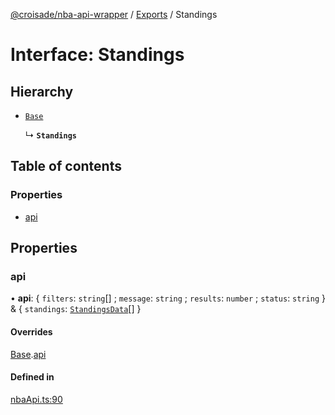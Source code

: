 [@croisade/nba-api-wrapper](../README.md) / [Exports](../modules.md) / Standings

# Interface: Standings

## Hierarchy

- [`Base`](Base.md)

  ↳ **`Standings`**

## Table of contents

### Properties

- [api](Standings.md#api)

## Properties

### api

• **api**: { `filters`: `string`[] ; `message`: `string` ; `results`: `number` ; `status`: `string`  } & { `standings`: [`StandingsData`](StandingsData.md)[]  }

#### Overrides

[Base](Base.md).[api](Base.md#api)

#### Defined in

[nbaApi.ts:90](https://github.com/Croisade/nba-api/blob/1eeb9a5/src/nbaApi.ts#L90)

